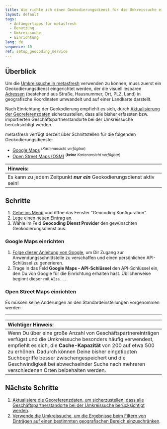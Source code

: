 ```yaml
---
title: Wie richte ich einen Geokodierungsdienst für die Umkreissuche ein?
layout: default
tags:
  - Anfängertipps für metasfresh
  - Benutzung
  - Umkreissuche
  - Einrichtung
lang: de
sequence: 10
ref: setup_geocoding_service
---
```


## Überblick
Um die [Umkreissuche in metasfresh](Umkreissuche_Geocoding) verwenden zu können, muss zuerst ein Geokodierungsdienst eingerichtet werden, der die visuell lesbaren [Adressen](Adresse_erfassen_Tab) (bestehend aus Straße, Hausnummer, Ort, PLZ, Land) in geografische Koordinaten umwandelt und auf einer Landkarte darstellt.

Nach Einrichtung der Geokodierung empfiehlt es sich, durch [Aktualisierung der Georeferenzdaten](Geokodierung_aktualisieren) sicherzustellen, dass alle bisher erfassten bzw. importierten Geschäftspartnerstandorte bei der Umkreissuche berücksichtigt werden.

metasfresh verfügt derzeit über Schnittstellen für die folgenden Geokodierungsdienste:
- <a href="#google-maps" title="Google Maps einrichten">Google Maps</a> <sup>(<em>Kartenansicht verfügbar</em>)</sup>
- <a href="#open-street-maps" title="Open Street Maps einrichten">Open Street Maps (OSM)</a> <sup>(<em><strong>keine</strong> Kartenansicht verfügbar</em>)</sup>

| **Hinweis:** |
| :--- |
| Es kann zu jedem Zeitpunkt ***nur ein*** Geokodierungsdienst aktiv sein! |

## Schritte
1. [Gehe ins Menü](Menu) und öffne das Fenster "Geocoding Konfiguration".
1. [Lege einen neuen Eintrag an](Neuer_Datensatz_Fenster_Webui).
1. Wähle im Feld **Geocoding Dienst Provider** den gewünschten Geokodierungsdienst aus.

### <a name="google-maps">Google Maps einrichten</a>
1. <a href="https://cloud.google.com/maps-platform/pricing/" title="API-Zugang über die Google Maps Plattform" target="blank">Folge dieser Anleitung von Google</a>, um Dir Zugang zur Anwendungsschnittstelle zu verschaffen und einen persönlichen API-Schlüssel zu generieren.
1. Trage in das Feld **Google Maps - API-Schlüssel** den API-Schlüssel ein, den Du von Google für die Einrichtung erhalten hast. Üblicherweise beginnt dieser mit `AIza...`.

### <a name="open-street-maps">Open Street Maps einrichten</a>
Es müssen keine Änderungen an den Standardeinstellungen vorgenommen werden.

---

| **Wichtiger Hinweis:** |
| :--- |
| Wenn Du über eine große Anzahl von Geschäftspartnereinträgen verfügst und die Umkreissuche besonders häufig verwendest, empfiehlt es sich, die **Cache-Kapazität** von 200 auf etwa 500 zu erhöhen. Dadurch können Deine bisher eingetippten Suchbegriffe besser zwischengespeichert und die Geschwindigkeit bei abwechselnder Suche nach mehreren verschiedenen Orten beibehalten werden. |

## Nächste Schritte
1. [Aktualisiere die Georeferenzdaten, um sicherzustellen, dass alle Geschäftspartnerstandorte bei der Umkreissuche berücksichtigt werden](Geokodierung_aktualisieren).
1. [Verwende die Umkreissuche, um die Ergebnisse beim Filtern von Einträgen auf einen bestimmten geografischen Bereich einzuschränken](Umkreissuche_Geocoding).
